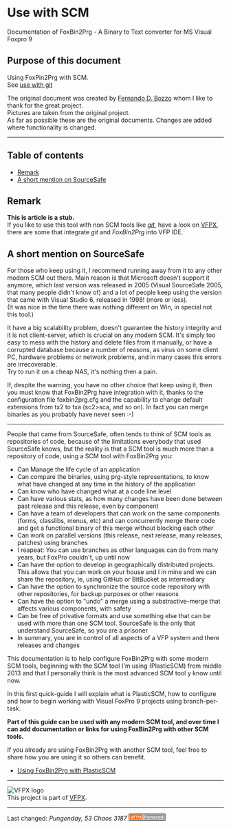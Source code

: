 # Use with SCM
Documentation of FoxBin2Prg - A Binary to Text converter for MS Visual Foxpro 9

## Purpose of this document
Using FoxPin2Prg with SCM.   
See [use with git](./FoxBin2Prg_git.md)

The original document was created by [Fernando D. Bozzo](https://github.com/fdbozzo) whom I like to thank for the great project.   
Pictures are taken from the original project.  
As far as possible these are the original documents. Changes are added where functionality is changed.

----
## Table of contents
- [Remark](#remark)
- [A short mention on SourceSafe](#a-short-mention-on-sourcesafe)

## Remark
**This is article is a stub.**   
If you like to use this tool with non SCM tools like [_git_](git-scm.com/),
have a look on [VFPX](https://vfpx.github.io/projects/), there are some that integrate _git_ and _FoxBin2Prg_ into VFP IDE.

## A short mention on SourceSafe
For those who keep using it, I recommend running away from it to any other modern SCM out there.
Main reason is that Microsoft doesn't support it anymore,
which last version was released in 2005 (Visual SourceSafe 2005, that many people didn't know of) and a lot of people keep using the version that came with Visual Studio 6, released in 1998! (more or less).   
(It was nice in the time there was nothing different on Win, in special not this tool.)

It have a big scalability problem, doesn't guarantee the history integrity and it is not client-server,
which is crucial on any modern SCM.
It's simply too easy to mess with the history and delete files from it manually,
or have a corrupted database because a number of reasons, as virus on some client PC,
hardware problems or network problems, and in many cases this errors are irrecoverable.   
Try to run it on a cheap NAS, it's nothing then a pain.

If, despite the warning, you have no other choice that keep using it,
then you must know that FoxBin2Prg have integration with it,
thanks to the configuration file foxbin2prg.cfg and the capability to change default extensions from tx2 to txa (sc2>sca, and so on).
In fact you can merge binaries as you probably have never seen :-)

----
People that came from SourceSafe, often tends to think of SCM tools as repositories of code,
because of the limitations everybody that used SourceSafe knows,
but the reality is that a SCM tool is much more than a repository of code,
using a SCM tool with FoxBin2Prg you:

* Can Manage the life cycle of an application
* Can compare the binaries, using prg-style representations, to know what have changed at any time in the history of the application
* Can know who have changed what at a code line level
* Can have various stats, as how many changes have been done between past release and this release, even by component
* Can have a team of developers that can work on the same components (forms, classlibs, menus, etc) and can concurrently merge there code and get a functional binary of this merge without blocking each other
* Can work on parallel versions (this release, next release, many releases, patches) using branches
* I reapeat: You can use branches as other languages can do from many years, but FoxPro couldn't, up until now
* Can have the option to develop in geographically distributed projects. This allows that you can work on your house and I in mine and we can share the repository, ie, using GitHub or BitBucket as intermediary
* Can have the option to synchronize the source code repository with other repositories, for backup purposes or other reasons
* Can have the option to "undo" a merge using a substractive-merge that affects various components, with safety
* Can be free of privative formats and use something else that can be used with more than one SCM tool. SourceSafe is the only that understand SourceSafe, so you are a prisoner
* In summary, you are in control of all aspects of a VFP system and there releases and changes

This documentation is to help configure FoxBin2Prg with some modern SCM tools,
beginning with the SCM tool I'm using (PlasticSCM) from middle 2013
and that I personally think is the most advanced SCM tool y know until now.

In this first quick-guide I will explain what is PlasticSCM,
how to configure and how to begin working with Visual FoxPro 9 projects using branch-per-task.

**Part of this guide can be used with any modern SCM tool, and over time I can add documentation or links for using FoxBin2Prg with other SCM tools.**

If you already are using FoxBin2Prg with another SCM tool,
feel free to share how you are using it so others can benefit.

- [Using FoxBin2Prg with PlasticSCM](Using-FoxBin2Prg-with-PlasticSCM)

----
![VFPX logo](https://vfpx.github.io/images/vfpxbanner_small.gif)   
This project is part of [VFPX](https://vfpx.github.io/).   

----
Last changed: _Pungenday, 53 Chaos 3187_ ![Picture](./pictures/vfpxpoweredby_alternative.gif)
